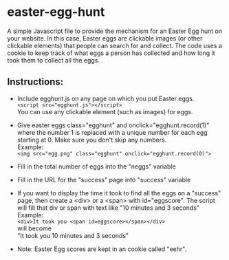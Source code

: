 # easter-egg-hunt
A simple Javascript file to provide the mechanism for an Easter Egg hunt on your website.
In this case, Easter eggs are clickable images (or other clickable elements) that people can search for and collect.
The code uses a cookie to keep track of what eggs a person has collected and how long it took them to collect all the eggs.

## Instructions:
*  Include egghunt.js on any page on which you put Easter eggs.\
 ``` <script src="egghunt.js"></script> ``` \
 You can use any clickable element (such as images) for eggs.
* Give easter eggs class="egghunt" and onclick="egghunt.record(1)"
    where the number 1 is replaced with a unique number for
     each egg starting at 0. Make sure you don't skip any numbers.\
     Example:\
       ``` <img src="egg.png" class="egghunt" onclick="egghunt.record(0)"> ```
*  Fill in the total number of eggs into the "neggs" variable
*  Fill in the URL for the "success" page into "success" variable

* If you want to display the time it took to find all the eggs
    on a "success" page, then create a \<div\> or a \<span\> with id="eggscore".
    The script will fill that div or span with text like "10 minutes and 3 seconds"\
    Example:\
      ```<div>It took you <span id=eggscore></span></div>```\
    will become\
       "It took you 10 minutes and 3 seconds"

* Note: Easter Egg scores are kept in an cookie called "eehr".
